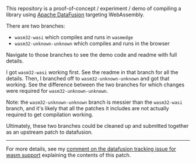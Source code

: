 This repository is a proof-of-concept / experiment / demo of compiling a library
using [Apache DataFusion](https://github.com/apache/arrow-datafusion) targeting WebAssembly.

There are two branches:

* `wasm32-wasi` which compiles and runs in `wasmedge`
* `wasm32-unknown-unknown` which compiles and runs in the browser

Navigate to those branches to see the demo code and readme with full details.

I got `wasm32-wasi` working first. See the readme in that branch
for all the details. Then, I branched off to `wasm32-unknown-unknown`
and got that working. See the difference between the two branches
for which changes were required for `wasm32-unknown-unknown`.

Note: the `wasm32-unknown-unknown` branch is messier than the
`wasm32-wasi` branch, and it's likely that all the patches 
it includes are not actually required to get compilation working.

Ultimately, these two branches could be cleaned up and submitted
together as an upstream patch to datafusion.


-------

For more details, see my 
[comment on the datafusion tracking issue for wasm support](https://github.com/apache/arrow-datafusion/issues/177#issuecomment-1297918179)
explaining the contents of this patch.

